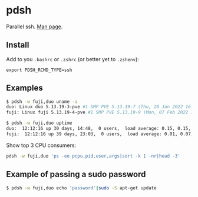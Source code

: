 # pdsh

Parallel ssh.
[Man page](https://linux.die.net/man/1/pdsh).

## Install

Add to you `.bashrc` or `.zshrc` (or better yet to `.zshenv`):

```
export PDSH_RCMD_TYPE=ssh
```

## Examples

```sh
$ pdsh -w fuji,duo uname -a
duo: Linux duo 5.13.19-3-pve #1 SMP PVE 5.13.19-7 (Thu, 20 Jan 2022 16:37:56 +0100) x86_64 GNU/Linux
fuji: Linux fuji 5.13.19-4-pve #1 SMP PVE 5.13.19-9 (Mon, 07 Feb 2022 11:01:14 +0100) x86_64 GNU/Linux

$ pdsh -w fuji,duo uptime
duo:  12:12:16 up 30 days, 14:48,  0 users,  load average: 0.15, 0.15, 0.10
fuji:  12:12:16 up 39 days, 23:03,  0 users,  load average: 0.01, 0.07, 0.08
```

Show top 3 CPU consumers:

```sh
pdsh -w fuji,duo 'ps -eo pcpu,pid,user,args|sort -k 1 -nr|head -3'
```

## Example of passing a sudo password

```sh
$ pdsh -w fuji,duo echo 'password'|sudo -S apt-get update
```
